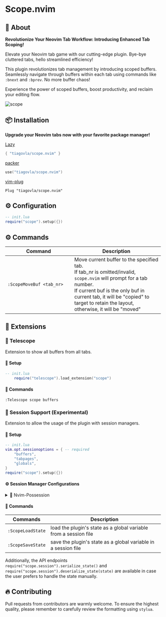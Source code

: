 # Scope.nvim

## :bookmark: About

**Revolutionize Your Neovim Tab Workflow: Introducing Enhanced Tab Scoping!**

Elevate your Neovim tab game with our cutting-edge plugin. Bye-bye cluttered
tabs, hello streamlined efficiency!

This plugin revolutionizes tab management by introducing scoped buffers.
Seamlessly navigate through buffers within each tab using commands like
`:bnext` and `:bprev`. No more buffer chaos!

Experience the power of scoped buffers, boost productivity, and reclaim your
editing flow.

![scope](https://user-images.githubusercontent.com/30515389/156297097-08208d0f-9715-4fc4-8aa0-f5980c21173d.gif)

## 📦 Installation

**Upgrade your Neovim tabs now with your favorite package manager!**

[Lazy](https://github.com/folke/lazy.nvim)

```lua
{ "tiagovla/scope.nvim" }
```

[packer](https://github.com/wbthomason/packer.nvim)

```lua
use("tiagovla/scope.nvim")
```

[vim-plug](https://github.com/junegunn/vim-plug)

```vim
Plug "tiagovla/scope.nvim"
```

## ⚙️ Configuration

```lua
-- init.lua
require("scope").setup({})

```

## ⚙️ Commands

| <div style="width:200px">Command</div> | Description                                                                                                                                                                                                                                                   |
| -------------------------------------- | ------------------------------------------------------------------------------------------------------------------------------------------------------------------------------------------------------------------------------------------------------------- |
| `:ScopeMoveBuf <tab_nr>`               | Move current buffer to the specified tab. <br> If tab_nr is omitted/invalid, `scope.nvim` will prompt for a tab number. <br> If current buf is the only buf in current tab, it will be "copied" to target to retain the layout, otherwise, it will be "moved" |

## 🚀 Extensions

### 🔭 Telescope

Extension to show all buffers from all tabs.

#### :electric_plug: Setup

```lua
-- init.lua
    require("telescope").load_extension("scope")
```

#### 📢 Commands

```
:Telescope scope buffers
```

### :floppy_disk: Session Support (Experimental)

Extension to allow the usage of the plugin with session managers.

#### :electric_plug: Setup

```lua
-- init.lua
vim.opt.sessionoptions = { -- required
    "buffers",
    "tabpages",
    "globals",
}
require("scope").setup({})
```

#### ⚙ Session Manager Configurations

<details>
<summary>📌 Nvim-Possession</summary>
<p></p>

```lua
{
    "gennaro-tedesco/nvim-possession",
    lazy = false,
    dependencies = {
        {
            "tiagovla/scope.nvim",
            lazy = false,
            config = true,
        },
    },
    config = function()
        require("nvim-possession").setup({
            autoload = true,
            autoswitch = {
                enable = true,
            },
            save_hook = function()
                vim.cmd([[ScopeSaveState]]) -- Scope.nvim saving
            end,
            post_hook = function()
                vim.cmd([[ScopeLoadState]]) -- Scope.nvim loading
            end,
        })
    end,
},
```

</details>

#### 📢 Commands

| Commands          | Description                                                      |
| ----------------- | ---------------------------------------------------------------- |
| `:ScopeLoadState` | load the plugin's state as a global variable from a session file |
| `:ScopeSaveState` | save the plugin's state as a global variable in a session file   |

Additionally, the API endpoints
`require("scope.session").serialize_state()` and
`require("scope.session").deserialize_state(state)` are available in case
the user prefers to handle the state manually.

## :fire: Contributing

Pull requests from contributors are warmly welcome. To ensure the highest
quality, please remember to carefully review the formatting using `stylua`.
